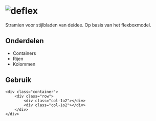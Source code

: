 # ![deflex](https://deidee.com/logo.png?str=deflex)

Stramien voor stijlbladen van deidee. Op basis van het flexboxmodel.

## Onderdelen

* Containers
* Rijen
* Kolommen

## Gebruik

    <div class="container">
        <div class="row">
            <div class="col-1o2"></div>
            <div class="col-1o2"></div>
        </div>
    </div>
  